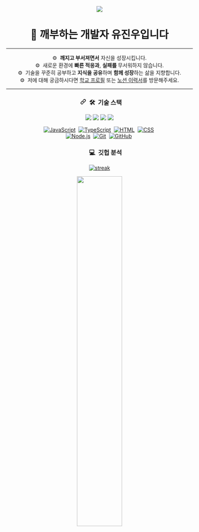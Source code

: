 <div align="center">
    <img src="https://capsule-render.vercel.app/api?type=waving&amp;color=auto&amp;height=170&amp;section=header&amp;text=깨지고%20부서져라!&amp;fontSize=55">	
</div>
<div align="center">
    
<h1><strong>👋 깨부하는 개발자 유진우입니다</strong></h1><hr>

<p>⚙️</g-emoji> &nbsp;<strong>깨지고 부서져면서</strong> 자신을 성장시킵니다.<br>
⚙️</g-emoji> &nbsp;새로운 환경에  <strong>빠른 적응과</strong>, <strong>실패를 </strong>무서워하지 않습니다.<br>
⚙️</g-emoji> &nbsp;기술을 꾸준히 공부하고 <strong>지식을 공유</strong>하며 <strong>함께 성장</strong>하는 삶을 지향합니다.<br>
⚙️</g-emoji> &nbsp;저에 대해 궁금하시다면 <a href="http://ggm.gondr.net/user/profile/42#-%F0%9F%91%8B%EA%B9%A8%EC%A7%80%EA%B3%A0%20%EB%B6%80%EC%84%9C%EC%A7%80%EB%8A%94%20%EA%B0%9C%EB%B0%9C%EC%9E%90%20%EC%9C%A0%EC%A7%84%EC%9A%B0%EC%9E%85%EB%8B%88%EB%8B%A4.%20%E2%98%BA%EF%B8%8F-%EF%B8%8F" rel="nofollow">학교 프로필</a> 또는 <a href="https://www.notion.so/97d6aaeb94d44966b6494af4c1510521" rel="nofollow">노션 이력서</a>를 방문해주세요.</p>


<hr>
<h3 dir="auto"><a id="user-content--technical-skills" class="anchor" aria-hidden="true" href="#-technical-skills"><svg class="octicon octicon-link" viewBox="0 0 16 16" version="1.1" width="32" height="16" aria-hidden="true"><path fill-rule="evenodd" d="M7.775 3.275a.75.75 0 001.06 1.06l1.25-1.25a2 2 0 112.83 2.83l-2.5 2.5a2 2 0 01-2.83 0 .75.75 0 00-1.06 1.06 3.5 3.5 0 004.95 0l2.5-2.5a3.5 3.5 0 00-4.95-4.95l-1.25 1.25zm-4.69 9.64a2 2 0 010-2.83l2.5-2.5a2 2 0 012.83 0 .75.75 0 001.06-1.06 3.5 3.5 0 00-4.95 0l-2.5 2.5a3.5 3.5 0 004.95 4.95l1.25-1.25a.75.75 0 00-1.06-1.06l-1.25 1.25a2 2 0 01-2.83 0z"></path></svg></a><g-emoji class="g-emoji" alias="hammer_and_wrench" fallback-src="https://github.githubassets.com/images/icons/emoji/unicode/1f6e0.png">🛠</g-emoji> &nbsp;기술 스택</h3>

<div align="auto">
<img src="https://img.shields.io/badge/Unity-05122A?style=flat&logo=unity&logoColor=white"/>
<img src="https://img.shields.io/badge/C%23-05122A?style=flat&logo=C%23&logoColor=white"/>
  <img src="https://img.shields.io/badge/C++-05122A?style=flat&logo=C++&logoColor=white"/>
  <img src="https://img.shields.io/badge/C-05122A?style=flat&logo=C&logoColor=white"/>
</div>
<p dir="auto"><a target="_blank" rel="noopener noreferrer nofollow" href="https://camo.githubusercontent.com/6e8ce928be6e5866e27140eb0bb25479b52137d75ee0196e7b67c91038a9abc3/68747470733a2f2f696d672e736869656c64732e696f2f62616467652f2d4a6176615363726970742d3035313232413f7374796c653d666c6174266c6f676f3d6a617661736372697074"><img src="https://camo.githubusercontent.com/6e8ce928be6e5866e27140eb0bb25479b52137d75ee0196e7b67c91038a9abc3/68747470733a2f2f696d672e736869656c64732e696f2f62616467652f2d4a6176615363726970742d3035313232413f7374796c653d666c6174266c6f676f3d6a617661736372697074" alt="JavaScript" data-canonical-src="https://img.shields.io/badge/-JavaScript-05122A?style=flat&amp;logo=javascript" style="max-width: 100%;"></a>&nbsp;
<a target="_blank" rel="noopener noreferrer nofollow" href="https://camo.githubusercontent.com/027325c02bd4feaf9c2c64739b147725c72b88b390356877605da33264f90c8f/68747470733a2f2f696d672e736869656c64732e696f2f62616467652f2d547970655363726970742d3035313232413f7374796c653d666c6174266c6f676f3d74797065736372697074"><img src="https://camo.githubusercontent.com/027325c02bd4feaf9c2c64739b147725c72b88b390356877605da33264f90c8f/68747470733a2f2f696d672e736869656c64732e696f2f62616467652f2d547970655363726970742d3035313232413f7374796c653d666c6174266c6f676f3d74797065736372697074" alt="TypeScript" data-canonical-src="https://img.shields.io/badge/-TypeScript-05122A?style=flat&amp;logo=typescript" style="max-width: 100%;"></a>&nbsp;
<a target="_blank" rel="noopener noreferrer nofollow" href="https://camo.githubusercontent.com/c8d13e1c596a6726b1da8475a9299fac133f95ef009083b48be01f975a44987e/68747470733a2f2f696d672e736869656c64732e696f2f62616467652f2d48544d4c2d3035313232413f7374796c653d666c6174266c6f676f3d48544d4c35"><img src="https://camo.githubusercontent.com/c8d13e1c596a6726b1da8475a9299fac133f95ef009083b48be01f975a44987e/68747470733a2f2f696d672e736869656c64732e696f2f62616467652f2d48544d4c2d3035313232413f7374796c653d666c6174266c6f676f3d48544d4c35" alt="HTML" data-canonical-src="https://img.shields.io/badge/-HTML-05122A?style=flat&amp;logo=HTML5" style="max-width: 100%;"></a>&nbsp;
<a target="_blank" rel="noopener noreferrer nofollow" href="https://camo.githubusercontent.com/d738d76484d50c8345c2d01e39364b707285bc7936140858e7909dfe6424efb2/68747470733a2f2f696d672e736869656c64732e696f2f62616467652f2d4353532d3035313232413f7374796c653d666c6174266c6f676f3d43535333266c6f676f436f6c6f723d313537324236"><img src="https://camo.githubusercontent.com/d738d76484d50c8345c2d01e39364b707285bc7936140858e7909dfe6424efb2/68747470733a2f2f696d672e736869656c64732e696f2f62616467652f2d4353532d3035313232413f7374796c653d666c6174266c6f676f3d43535333266c6f676f436f6c6f723d313537324236" alt="CSS" data-canonical-src="https://img.shields.io/badge/-CSS-05122A?style=flat&amp;logo=CSS3&amp;logoColor=1572B6" style="max-width: 100%;"></a>&nbsp;<br>
<a target="_blank" rel="noopener noreferrer nofollow" href="https://camo.githubusercontent.com/441ef92f4ca6ed08f5179c92de1db983e255289755d138acddb23c503f54fc9c/68747470733a2f2f696d672e736869656c64732e696f2f62616467652f2d4e6f64652e6a732d3035313232413f7374796c653d666c6174266c6f676f3d6e6f64652e6a73"><img src="https://camo.githubusercontent.com/441ef92f4ca6ed08f5179c92de1db983e255289755d138acddb23c503f54fc9c/68747470733a2f2f696d672e736869656c64732e696f2f62616467652f2d4e6f64652e6a732d3035313232413f7374796c653d666c6174266c6f676f3d6e6f64652e6a73" alt="Node.js" data-canonical-src="https://img.shields.io/badge/-Node.js-05122A?style=flat&amp;logo=node.js" style="max-width: 100%;"></a>&nbsp;
<a target="_blank" rel="noopener noreferrer nofollow" href="https://camo.githubusercontent.com/2fc774b6f44efd9ac27316c539e0e94f8e524f872dc5b1c3ef60266a598331bc/68747470733a2f2f696d672e736869656c64732e696f2f62616467652f2d4769742d3035313232413f7374796c653d666c6174266c6f676f3d676974"><img src="https://camo.githubusercontent.com/2fc774b6f44efd9ac27316c539e0e94f8e524f872dc5b1c3ef60266a598331bc/68747470733a2f2f696d672e736869656c64732e696f2f62616467652f2d4769742d3035313232413f7374796c653d666c6174266c6f676f3d676974" alt="Git" data-canonical-src="https://img.shields.io/badge/-Git-05122A?style=flat&amp;logo=git" style="max-width: 100%;"></a>&nbsp;
<a target="_blank" rel="noopener noreferrer nofollow" href="https://camo.githubusercontent.com/202a58d250ff1d21ee70433e0070b55f8fed747f8883c1750742aa791b1ad871/68747470733a2f2f696d672e736869656c64732e696f2f62616467652f2d4769744875622d3035313232413f7374796c653d666c6174266c6f676f3d676974687562"><img src="https://camo.githubusercontent.com/202a58d250ff1d21ee70433e0070b55f8fed747f8883c1750742aa791b1ad871/68747470733a2f2f696d672e736869656c64732e696f2f62616467652f2d4769744875622d3035313232413f7374796c653d666c6174266c6f676f3d676974687562" alt="GitHub" data-canonical-src="https://img.shields.io/badge/-GitHub-05122A?style=flat&amp;logo=github" style="max-width: 100%;"></a>&nbsp;




  <h3 dir="auto"><a id="user-content--portfolio" class="anchor" aria-hidden="true" href="#-portfolio"><svg class="octicon octicon-link" viewBox="0 0 16 16" version="1.1" width="32" height="16" aria-hidden="true"><svg></a><g-emoji class="g-emoji" alias="computer" fallback-src="https://github.githubassets.com/images/icons/emoji/unicode/1f4bb.png">💻</g-emoji> &nbsp;깃헙 분석</h3>
    
  

[![streak](https://github-readme-streak-stats.herokuapp.com/?user=jinwoo0427&theme=calm)](https://github.com/jinwoo0427)
    
  <img src="https://github-readme-stats-sigma-five.vercel.app/api?username=jinwoo0427&amp;show_icons=true&amp;theme=material-palenight&amp;hide_border=true&amp;bg_color=20232a&amp;icon_color=E3E3E3A8&amp;text_color=fff&amp;title_color=918FE0&amp;count_private=true&quot;" width="49.2%">
</a>
</
